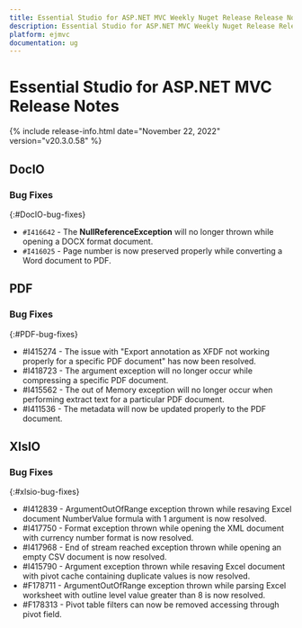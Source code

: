 ```yaml
---
title: Essential Studio for ASP.NET MVC Weekly Nuget Release Release Notes  
description: Essential Studio for ASP.NET MVC Weekly Nuget Release Release Notes  
platform: ejmvc
documentation: ug
---
```


# Essential Studio for ASP.NET MVC  Release Notes  

{% include release-info.html date="November 22, 2022"  version="v20.3.0.58" %} 






## DocIO

### Bug Fixes
{:#DocIO-bug-fixes}

- `#I416642` - The **NullReferenceException** will no longer thrown while opening a DOCX format document.
- `#I416025` - Page number is now preserved properly while converting a Word document to PDF.
## PDF

### Bug Fixes
{:#PDF-bug-fixes}

* \#I415274 - 	The issue with "Export annotation as XFDF not working properly for a specific PDF document" has now been resolved.
* \#I418723 - 	The argument exception will no longer occur while compressing a specific PDF document.
* \#I415562 - 	The out of Memory exception will no longer occur when performing extract text for a particular PDF document.
* \#I411536 - 	The metadata will now be updated properly to the PDF document.

## XlsIO

### Bug Fixes
{:#xlsio-bug-fixes}

* \#I412839 - ArgumentOutOfRange exception thrown while resaving Excel document NumberValue formula with 1 argument is now resolved.
* \#I417750 - Format exception thrown while opening the XML document with currency number format is now resolved.
* \#I417968 - End of stream reached exception thrown while opening an empty CSV document is now resolved.
* \#I415790 - Argument exception thrown while resaving Excel document with pivot cache containing duplicate values is now resolved.
* \#F178711 - ArgumentOutOfRange exception thrown while parsing Excel worksheet with outline level value greater than 8 is now resolved.
* \#F178313 - Pivot table filters can now be removed accessing through pivot field.

